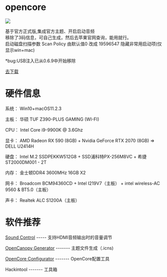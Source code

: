 # opencore 

<img src="https://i.postimg.cc/sx8Z0swC/20153230.png">

基于官方正式版,集成官方主题、开启启动音频<br>
移除了3码信息，可自己生成，然后去苹果官网查询，能用就行。<br>
启动磁盘扫描参数 Scan Policy 由默认值0 改成 19596547 隐藏非常用启动项(仅显示win+mac)<br>

*bug:USB注入已从0.6.9中开始移除

<a href="https://github.com/zpengcom/opencore-efi/releases"> 去下载 </a>


# 硬件信息

系统：  Win10+macOS11.2.3

主板：  华硕 TUF Z390-PLUS GAMING (WI-FI)

CPU：  Intel Core i9-9900K @ 3.6Ghz

显卡：  AMD Radeon RX 590 (8GB)  +  Nvidia GeForce RTX 2070 (8GB)  => DELL U2414H

硬盘：  Intel M.2 SSDPEKKW512G8 + SSD浦科特PX-256M8VC + 希捷 ST2000DM001 - 2T

内存：  金士顿DDR4 3600MHz 16GB X2

网卡：  Broadcom BCM94360CD + Intel I219V7（主板） + intel wireless-AC 9560 & BT5.0（主板）

声卡：  Realtek ALC S1200A（主板）

# 软件推荐
<a href="https://staticz.com/soundcontrol/ " target="_blank" style="target-new: tab;">Sound Control</a> ----- 支持HDMI音频输出时的音量调节
                                                            
<a href="https://github.com/chris1111/OpenCanopy-Generator" target="_blank" style="target-new: tab;">OpenCanopy Generator</a> ------- 主题文件生成（.icns)
                                                                           
<a href="http://mackie100projects.altervista.org" target="_blank" style="target-new: tab;">OpenCore Configurator</a> ------- OpenCore配置工具
                                                                 
Hackintool ------- 工具箱
